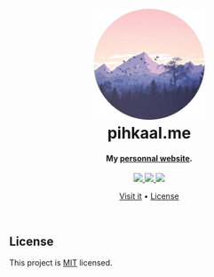 <h1 align="center">
    <br>
    <img src="./assets/thumbnail.png" alt="Pihkaal Profile Picture" width="200">
    <br>
    pihkaal.me
    <br>
</h1>

<h4 align="center">My <a href="https://pihkaal.me">personnal website</a>.</h4>

<p align="center">
    <a href="https://vitejs.dev">
        <img src="https://img.shields.io/badge/vite-906dfe?style=for-the-badge&logo=vite&logoColor=white">
    </a>
    <a href="https://typescriptlang.org">
        <img src="https://img.shields.io/badge/TypeScript-007acc?style=for-the-badge&logo=typescript&logoColor=white">
    </a>
    <a href="https://react.dev">
        <img src="https://img.shields.io/badge/react-017fa5?style=for-the-badge&logo=react&logoColor=white">
    </a>
</p>

<p align="center" id="links">
    <a href="https://pihkaal.me">Visit it</a> •
    <a href="#license">License</a>
</p>

<br>

## License

This project is <a href="https://opensource.org/licenses/MIT">MIT</a> licensed.
